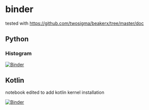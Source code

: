 # binder

tested with https://github.com/twosigma/beakerx/tree/master/doc

## Python

### Histogram
[![Binder](https://mybinder.org/badge_logo.svg)](https://mybinder.org/v2/gh/4d-for-ios-sdk/binder/master?filepath=notebooks/python/Histogram.ipynb)

## Kotlin

notebook edited to add kotlin kernel installation

[![Binder](https://mybinder.org/badge_logo.svg)](https://mybinder.org/v2/gh/4d-for-ios-sdk/binder/master?filepath=notebooks/kotlin/Kotlin.ipynb)
